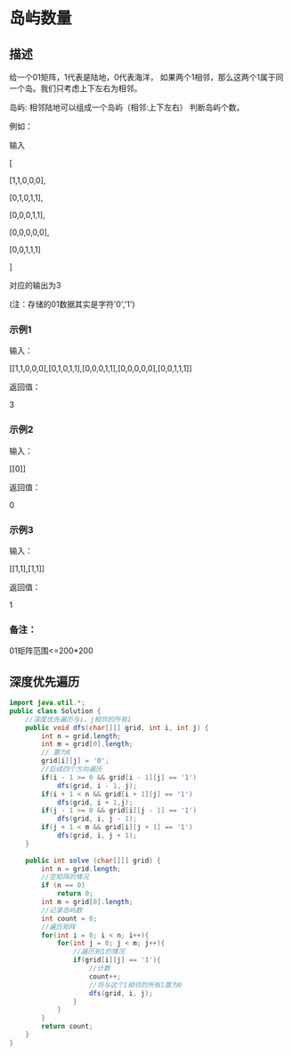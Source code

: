 # 岛屿数量

## 描述

给一个01矩阵，1代表是陆地，0代表海洋， 如果两个1相邻，那么这两个1属于同一个岛。我们只考虑上下左右为相邻。  

岛屿: 相邻陆地可以组成一个岛屿（相邻:上下左右） 判断岛屿个数。

例如：

输入

[

[1,1,0,0,0],

[0,1,0,1,1],

[0,0,0,1,1],

[0,0,0,0,0],

[0,0,1,1,1]

]

对应的输出为3  

(注：存储的01数据其实是字符'0','1')

### 示例1

输入：

[[1,1,0,0,0],[0,1,0,1,1],[0,0,0,1,1],[0,0,0,0,0],[0,0,1,1,1]]

返回值：

3

### 示例2

输入：

[[0]]

返回值：

0

### 示例3

输入：

[[1,1],[1,1]]

返回值：

1

### 备注：

01矩阵范围<=200*200

## 深度优先遍历
```Java
import java.util.*;
public class Solution {
    //深度优先遍历与i，j相邻的所有1
    public void dfs(char[][] grid, int i, int j) { 
        int n = grid.length;
        int m = grid[0].length;
        // 置为0
        grid[i][j] = '0'; 
        //后续四个方向遍历
        if(i - 1 >= 0 && grid[i - 1][j] == '1') 
            dfs(grid, i - 1, j);
        if(i + 1 < n && grid[i + 1][j] == '1') 
            dfs(grid, i + 1,j);
        if(j - 1 >= 0 && grid[i][j - 1] == '1') 
            dfs(grid, i, j - 1);
        if(j + 1 < m && grid[i][j + 1] == '1') 
            dfs(grid, i, j + 1);
    }
    
    public int solve (char[][] grid) {
        int n = grid.length;
        //空矩阵的情况
        if (n == 0)  
            return 0;
        int m = grid[0].length;
        //记录岛屿数
        int count = 0; 
        //遍历矩阵
        for(int i = 0; i < n; i++){ 
            for(int j = 0; j < m; j++){
                //遍历到1的情况
                if(grid[i][j] == '1'){ 
                    //计数
                    count++; 
                    //将与这个1相邻的所有1置为0
                    dfs(grid, i, j); 
                }
            }
        }
        return count;
    }
}
```
